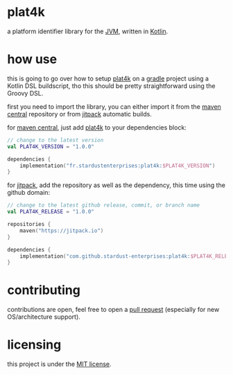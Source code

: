 # plat4k
a platform identifier library for the 
[JVM](https://adoptium.net), written in [Kotlin](https://kotlinlang.org).

# how use
this is going to go over how to setup 
[plat4k](https://github.com/stardust-enterprises/plat4k) on a 
[gradle](https://gradle.org) project using a Kotlin DSL buildscript,
tho this should be pretty straightforward using the Groovy DSL.

first you need to import the library, you can either import it from
the [maven central](https://repo1.maven.org/maven2/) repository or 
from [jitpack](https://jitpack.io) automatic builds.

for [maven central](https://repo1.maven.org/maven2/), just add
[plat4k](https://github.com/stardust-enterprises/plat4k) to your dependencies block:
```kotlin
// change to the latest version
val PLAT4K_VERSION = "1.0.0" 

dependencies {
    implementation("fr.stardustenterprises:plat4k:$PLAT4K_VERSION")
}
```

for [jitpack](https://jitpack.io), add the repository as well as the dependency,
this time using the github domain:

```kotlin
// change to the latest github release, commit, or branch name
val PLAT4K_RELEASE = "1.0.0" 

repositories {
    maven("https://jitpack.io")
}

dependencies {
    implementation("com.github.stardust-enterprises:plat4k:$PLAT4K_RELEASE")
}
```

# contributing
contributions are open, feel free to open a [pull request](https://github.com/stardust-enterprises/plat4k/pull/new) (especially for new OS/architecture support).

# licensing
this project is under the [MIT license](https://github.com/stardust-enterprises/plat4k/blob/trunk/LICENSE).
